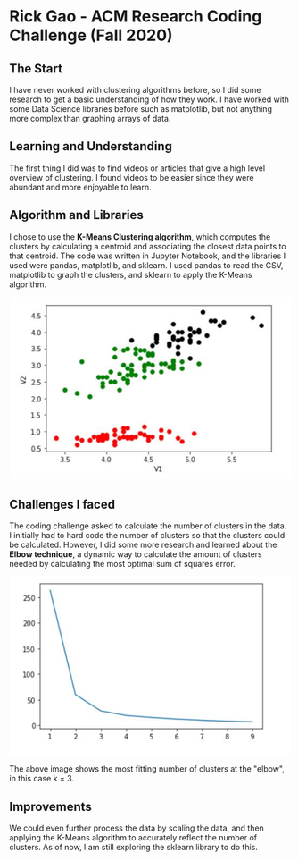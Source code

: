 # Rick Gao - ACM Research Coding Challenge (Fall 2020)

## The Start
I have never worked with clustering algorithms before, so I did some research to get a basic
understanding of how they work. I have worked with some Data Science libraries before such as matplotlib,
but not anything more complex than graphing arrays of data.

## Learning and Understanding
The first thing I did was to find videos or articles that give a high level overview of clustering.
I found videos to be easier since they were abundant and more enjoyable to learn. 

## Algorithm and Libraries
I chose to use the **K-Means Clustering algorithm**, which computes the clusters by calculating a centroid and 
associating the closest data points to that centroid. The code was written in Jupyter Notebook, and the 
libraries I used were pandas, matplotlib, and sklearn. I used pandas to read the CSV, matplotlib to graph 
the clusters, and sklearn to apply the K-Means algorithm.

![K-Means clusters](img1.jpg)

## Challenges I faced
The coding challenge asked to calculate the number of clusters in the data. I initially had to
hard code the number of clusters so that the clusters could be calculated. However, I did some more research and
learned about the **Elbow technique**, a dynamic way to calculate the amount of clusters needed by calculating
the most optimal sum of squares error. 

![Elbow technique](img2.jpg)

The above image shows the most fitting number of clusters at the "elbow", in this case k = 3.

## Improvements
We could even further process the data by scaling the data, and then applying the K-Means algorithm
to accurately reflect the number of clusters. As of now, I am still exploring the sklearn library
to do this.